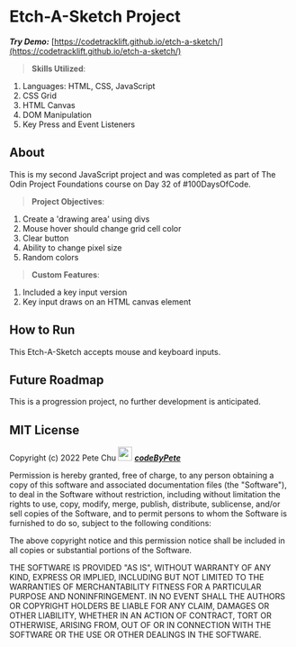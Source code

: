 # Etch-A-Sketch Project

***Try Demo:*** [https://codetracklift.github.io/etch-a-sketch/](https://codetracklift.github.io/etch-a-sketch/)

>**Skills Utilized**:
<ol>
    <li>Languages: HTML, CSS, JavaScript</li>
    <li>CSS Grid</li>
    <li>HTML Canvas</li>
    <li>DOM Manipulation</li>
    <li>Key Press and Event Listeners</li>
</ol>

## About
This is my second JavaScript project and was completed as part of The Odin Project Foundations course on Day 32 of #100DaysOfCode.

>**Project Objectives**:
<ol>
    <li>Create a 'drawing area' using divs</li>
    <li>Mouse hover should change grid cell color</li>
    <li>Clear button</li>
    <li>Ability to change pixel size</li>
    <li>Random colors</li>
</ol>

>**Custom Features**:
<ol>
    <li>Included a key input version</li>
    <li>Key input draws on an HTML canvas element</li>
</ol>

## How to Run
This Etch-A-Sketch accepts mouse and keyboard inputs.

## Future Roadmap
This is a progression project, no further development is anticipated.

## MIT License

Copyright (c) 2022 Pete Chu <img src='https://codetracklift.github.io/codeTrackLift/logos/giphyPharma2Code.gif' alt='codeByPete logo' width='25'> ***[codeByPete](https://www.codebypete.com/)***

Permission is hereby granted, free of charge, to any person obtaining a copy of this software and associated documentation files (the "Software"), to deal in the Software without restriction, including without limitation the rights to use, copy, modify, merge, publish, distribute, sublicense, and/or sell copies of the Software, and to permit persons to whom the Software is furnished to do so, subject to the following conditions:

The above copyright notice and this permission notice shall be included in all copies or substantial portions of the Software.

THE SOFTWARE IS PROVIDED "AS IS", WITHOUT WARRANTY OF ANY KIND, EXPRESS OR IMPLIED, INCLUDING BUT NOT LIMITED TO THE WARRANTIES OF MERCHANTABILITY FITNESS FOR A PARTICULAR PURPOSE AND NONINFRINGEMENT. IN NO EVENT SHALL THE AUTHORS OR COPYRIGHT HOLDERS BE LIABLE FOR ANY CLAIM, DAMAGES OR OTHER LIABILITY, WHETHER IN AN ACTION OF CONTRACT, TORT OR OTHERWISE, ARISING FROM, OUT OF OR IN CONNECTION WITH THE SOFTWARE OR THE USE OR OTHER DEALINGS IN THE SOFTWARE.
